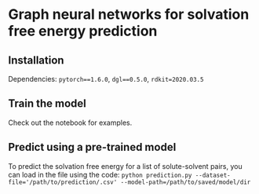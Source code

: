 # Graph neural networks for solvation free energy prediction

## Installation
Dependencies: ```pytorch==1.6.0```, ```dgl==0.5.0```, ```rdkit=2020.03.5```

## Train the model
Check out the notebook for examples.

## Predict using a pre-trained model
To predict the solvation free energy for a list of solute-solvent pairs, you can load in the file using the code:
```python prediction.py --dataset-file='/path/to/prediction/.csv' --model-path=/path/to/saved/model/dir```

